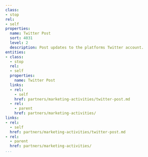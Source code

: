 ```yaml
---
class:
- stop
rel:
- self
properties:
  name: Twitter Post
  sort: 4031
  level: 2
  description: Post updates to the platforms Twitter account.
entities:
- class:
  - stop
  rel:
  - self
  properties:
    name: Twitter Post
  links:
  - rel:
    - self
    href: partners/marketing-activities/twitter-post.md
  - rel:
    - parent
    href: partners/marketing-activities/
links:
- rel:
  - self
  href: partners/marketing-activities/twitter-post.md
- rel:
  - parent
  href: partners/marketing-activities/
...
```

